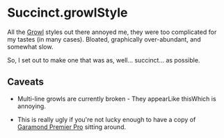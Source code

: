 Succinct.growlStyle
===================
All the [Growl][] styles out there annoyed me, they were too complicated for
my tastes (in many cases). Bloated, graphically over-abundant, and somewhat
slow.

So, I set out to make one that was as, well… succinct… as possible.

  [Growl]: <http://growl.info/> "Sexy-ass OS X notification centre"

Caveats
-------
- Multi-line growls are currently broken - They appearLike thisWhich is
  annoying.
- This is really ugly if you're not lucky enough to have a copy of
  [Garamond Premier Pro][garamond] sitting around.

  [garamond]: <http://www.adobe.com/type/browser/landing/garamond/garamond.html> "The best variation upon the best typeface ever designed"